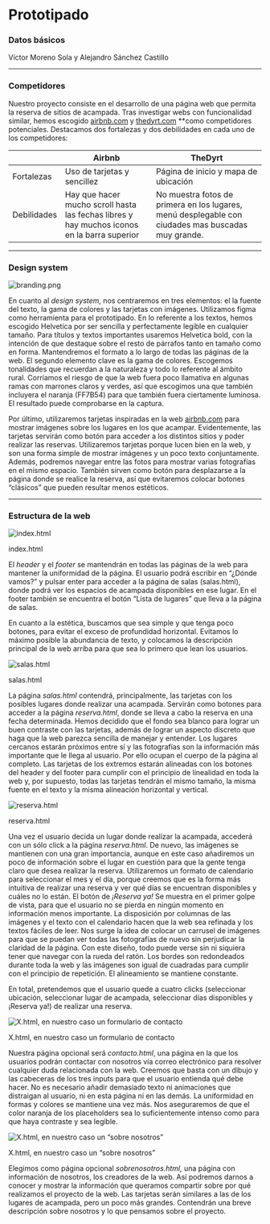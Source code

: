 # Prototipado

### Datos básicos

Víctor Moreno Sola y Alejandro Sánchez Castillo

---

### Competidores

Nuestro proyecto consiste en el desarrollo de una página web que permita la reserva de sitios de acampada. Tras investigar webs con funcionalidad similar, hemos escogido [airbnb.com](http://airbnb.com) y [thedyrt.com](https://thedyrt.com/) **como competidores potenciales. Destacamos dos fortalezas y dos debilidades en cada uno de los competidores:

|  | Airbnb | TheDyrt |
| --- | --- | --- |
| Fortalezas | Uso de tarjetas y sencillez | Página de inicio y mapa de ubicación |
| Debilidades | Hay que hacer mucho scroll hasta las fechas libres y hay muchos iconos en la barra superior | No muestra fotos de primera en los lugares, menú desplegable con ciudades mas buscadas muy grande. |

---

### Design system

![branding.png](Prototipado%20bbb28d91b9d445f9855790064dae9fd7/branding.png)

En cuanto al *design system,* nos centraremos en tres elementos: el la fuente del texto, la gama de colores y las tarjetas con imágenes. Utilizamos figma como herramienta para el prototipado.
En lo referente a los textos, hemos escogido Helvetica por ser sencilla y perfectamente legible en cualquier tamaño. Para títulos y textos importantes usaremos Helvetica bold, con la intención de que destaque sobre el resto de párrafos tanto en tamaño como en forma. Mantendremos el formato a lo largo de todas las páginas de la web.
El segundo elemento clave es la gama de colores. Escogemos tonalidades que recuerdan a la naturaleza y todo lo referente al ámbito rural. Corríamos el riesgo de que la web fuera poco llamativa en algunas ramas con marrones claros y verdes, así que escogimos una que también incluyera el naranja (FF7B54) para que también fuera ciertamente luminosa. El resultado puede comprobarse en la captura.

Por último, utilizaremos tarjetas inspiradas en la web [airbnb.com](http://airbnb.com) para mostrar imágenes sobre los lugares en los que acampar. Evidentemente, las tarjetas servirán como botón para acceder a los distintos sitios y poder realizar las reservas. Utilizaremos tarjetas porque lucen bien en la web, y son una forma simple de mostrar imágenes y un poco texto conjuntamente. Además, podremos navegar entre las fotos para mostrar varias fotografías en el mismo espacio. También sirven como botón para desplazarse a la página donde se realice la reserva, así que evitaremos colocar botones “clásicos” que pueden resultar menos estéticos.

---

### Estructura de la web

![index.html](Prototipado%20bbb28d91b9d445f9855790064dae9fd7/index.png)

index.html

El *header* y el *footer* se mantendrán en todas las páginas de la web para mantener la uniformidad de la página. El usuario podrá escribir en “¿Dónde vamos?” y pulsar enter para acceder a la página de salas (salas.html), donde podrá ver los espacios de acampada disponibles en ese lugar. En el footer también se encuentra el botón “Lista de lugares” que lleva a la página de salas. 

En cuanto a la estética, buscamos que sea simple y que tenga poco botones, para evitar el exceso de profundidad horizontal. Evitamos lo máximo posible la abundancia de texto, y colocamos la descripción principal de la web arriba para que sea lo primero que lean los usuarios.

![salas.html](Prototipado%20bbb28d91b9d445f9855790064dae9fd7/listaSitios.png)

salas.html

La página *salas.html* contendrá, principalmente, las tarjetas con los posibles lugares donde realizar una acampada. Servirán como botones para acceder a la página *reserva.html*, donde se lleva a cabo la reserva en una fecha determinada. Hemos decidido que el fondo sea blanco para lograr un buen contraste con las tarjetas, además de lograr un aspecto discreto que haga que la web parezca sencilla de manejar y entender. Los lugares cercanos estarán próximos entre sí y las fotografías son la información más importante que le llega al usuario. Por ello ocupan el cuerpo de la página al completo. Las tarjetas de los extremos estarán alineadas con los botones del header y del footer para cumplir con el principio de linealidad en toda la web y, por supuesto, todas las tarjetas tendrán el mismo tamaño, la misma fuente en el texto y la misma alineación horizontal y vertical.

![reserva.html](Prototipado%20bbb28d91b9d445f9855790064dae9fd7/reservaSitio.png)

reserva.html

Una vez el usuario decida un lugar donde realizar la acampada, accederá con un sólo click a la página *reserva.html*. De nuevo, las imágenes se mantienen con una gran importancia, aunque en este caso añadiremos un poco de información sobre el lugar en cuestión para que la gente tenga claro que desea realizar la reserva. Utilizaremos un formato de calendario para seleccionar el mes y el día, porque creemos que es la forma más intuitiva de realizar una reserva y ver qué días se encuentran disponibles y cuáles no lo están. El botón de *¡Reserva ya!* Se muestra en el primer golpe de vista, para que el usuario no se pierda en ningún momento en información menos importante. La disposición por columnas de las imágenes y el texto con el calendario hacen que la web sea refinada y los textos fáciles de leer. Nos surge la idea de colocar un carrusel de imágenes para que se puedan ver todas las fotografías de nuevo sin perjudicar la claridad de la página. Con este diseño, todo puede verse sin ni siquiera tener que navegar con la rueda del ratón. Los bordes son redondeados durante toda la web y las imágenes son igual de cuadradas para cumplir con el principio de repetición. El alineamiento se mantiene constante.

En total, pretendemos que el usuario quede a cuatro clicks (seleccionar ubicación, seleccionar lugar de acampada, seleccionar días disponibles y ¡Reserva ya!) de realizar una reserva.

![X.html, en nuestro caso un formulario de contacto](Prototipado%20bbb28d91b9d445f9855790064dae9fd7/contactanos.png)

X.html, en nuestro caso un formulario de contacto

Nuestra página opcional será *contacto.html*, una página en la que los usuarios podrán contactar con nosotros vía correo electrónico para resolver cualquier duda relacionada con la web. Creemos que basta con un dibujo y las cabeceras de los tres inputs para que el usuario entienda qué debe hacer. No es necesario añadir demasiado texto ni animaciones que distraigan al usuario, ni en esta página ni en las demás. La uniformidad en formas y colores se mantiene una vez más. Nos aseguraremos de que el color naranja de los placeholders sea lo suficientemente intenso como para que haya contraste y sea legible.

![X.html, en nuestro caso un “sobre nosotros”](Prototipado%20bbb28d91b9d445f9855790064dae9fd7/about.png)

X.html, en nuestro caso un “sobre nosotros”

Elegimos como página opcional *sobrenosotros.html,* una página con información de nosotros, los creadores de la web. Así podremos darnos a conocer y mostrar la información que queramos compartir sobre por qué realizamos el proyecto de la web. Las tarjetas serán similares a las de los lugares de acampada, pero un poco más grandes. Contendrán una breve descripción sobre nosotros y lo que pensamos sobre el proyecto.